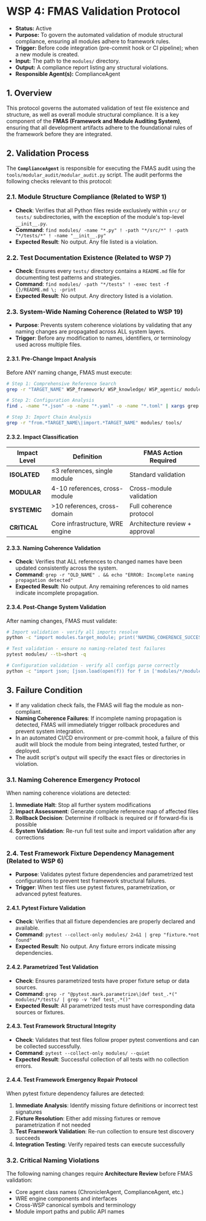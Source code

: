 # WSP 4: FMAS Validation Protocol
- **Status:** Active
- **Purpose:** To govern the automated validation of module structural compliance, ensuring all modules adhere to framework rules.
- **Trigger:** Before code integration (pre-commit hook or CI pipeline); when a new module is created.
- **Input:** The path to the `modules/` directory.
- **Output:** A compliance report listing any structural violations.
- **Responsible Agent(s):** ComplianceAgent

## 1. Overview

This protocol governs the automated validation of test file existence and structure, as well as overall module structural compliance. It is a key component of the **FMAS (Framework and Module Auditing System)**, ensuring that all development artifacts adhere to the foundational rules of the framework before they are integrated.

## 2. Validation Process

The **`ComplianceAgent`** is responsible for executing the FMAS audit using the `tools/modular_audit/modular_audit.py` script. The audit performs the following checks relevant to this protocol:

### 2.1. Module Structure Compliance (Related to WSP 1)
-   **Check**: Verifies that all Python files reside exclusively within `src/` or `tests/` subdirectories, with the exception of the module's top-level `__init__.py`.
-   **Command**: `find modules/ -name "*.py" ! -path "*/src/*" ! -path "*/tests/*" ! -name "__init__.py"`
-   **Expected Result**: No output. Any file listed is a violation.

### 2.2. Test Documentation Existence (Related to WSP 7)
-   **Check**: Ensures every `tests/` directory contains a `README.md` file for documenting test patterns and strategies.
-   **Command**: `find modules/ -path "*/tests" ! -exec test -f {}/README.md \; -print`
-   **Expected Result**: No output. Any directory listed is a violation.

### 2.3. System-Wide Naming Coherence (Related to WSP 19)
-   **Purpose**: Prevents system coherence violations by validating that any naming changes are propagated across ALL system layers.
-   **Trigger**: Before any modification to names, identifiers, or terminology used across multiple files.

#### 2.3.1. Pre-Change Impact Analysis
Before ANY naming change, FMAS must execute:
```bash
# Step 1: Comprehensive Reference Search
grep -r "TARGET_NAME" WSP_framework/ WSP_knowledge/ WSP_agentic/ modules/ tools/ tests/

# Step 2: Configuration Analysis  
find . -name "*.json" -o -name "*.yaml" -o -name "*.toml" | xargs grep "TARGET_NAME"

# Step 3: Import Chain Analysis
grep -r "from.*TARGET_NAME\|import.*TARGET_NAME" modules/ tools/
```

#### 2.3.2. Impact Classification
| Impact Level | Definition | FMAS Action Required |
|--------------|------------|---------------------|
| **ISOLATED** | ≤3 references, single module | Standard validation |
| **MODULAR** | 4-10 references, cross-module | Cross-module validation |
| **SYSTEMIC** | >10 references, cross-domain | Full coherence protocol |
| **CRITICAL** | Core infrastructure, WRE engine | Architecture review + approval |

#### 2.3.3. Naming Coherence Validation
-   **Check**: Verifies that ALL references to changed names have been updated consistently across the system.
-   **Command**: `grep -r "OLD_NAME" . && echo "ERROR: Incomplete naming propagation detected"`
-   **Expected Result**: No output. Any remaining references to old names indicate incomplete propagation.

#### 2.3.4. Post-Change System Validation
After naming changes, FMAS must validate:
```bash
# Import validation - verify all imports resolve
python -c "import modules.target_module; print('NAMING_COHERENCE_SUCCESS')"

# Test validation - ensure no naming-related test failures
pytest modules/ --tb=short -q

# Configuration validation - verify all configs parse correctly
python -c "import json; [json.load(open(f)) for f in ['modules/*/module.json']]"
```

## 3. Failure Condition

-   If any validation check fails, the FMAS will flag the module as non-compliant.
-   **Naming Coherence Failures**: If incomplete naming propagation is detected, FMAS will immediately trigger rollback procedures and prevent system integration.
-   In an automated CI/CD environment or pre-commit hook, a failure of this audit will block the module from being integrated, tested further, or deployed.
-   The audit script's output will specify the exact files or directories in violation.

### 3.1. Naming Coherence Emergency Protocol
When naming coherence violations are detected:
1. **Immediate Halt**: Stop all further system modifications
2. **Impact Assessment**: Generate complete reference map of affected files
3. **Rollback Decision**: Determine if rollback is required or if forward-fix is possible
4. **System Validation**: Re-run full test suite and import validation after any corrections

### 2.4. Test Framework Fixture Dependency Management (Related to WSP 6)
-   **Purpose**: Validates pytest fixture dependencies and parametrized test configurations to prevent test framework structural failures.
-   **Trigger**: When test files use pytest fixtures, parametrization, or advanced pytest features.

#### 2.4.1. Pytest Fixture Validation
-   **Check**: Verifies that all fixture dependencies are properly declared and available.
-   **Command**: `pytest --collect-only modules/ 2>&1 | grep "fixture.*not found"`
-   **Expected Result**: No output. Any fixture errors indicate missing dependencies.

#### 2.4.2. Parametrized Test Validation
-   **Check**: Ensures parametrized tests have proper fixture setup or data sources.
-   **Command**: `grep -r "@pytest.mark.parametrize\|def test_.*(" modules/*/tests/ | grep -v "def test_.*()"`
-   **Expected Result**: All parametrized tests must have corresponding data sources or fixtures.

#### 2.4.3. Test Framework Structural Integrity
-   **Check**: Validates that test files follow proper pytest conventions and can be collected successfully.
-   **Command**: `pytest --collect-only modules/ --quiet`
-   **Expected Result**: Successful collection of all tests with no collection errors.

#### 2.4.4. Test Framework Emergency Repair Protocol
When pytest fixture dependency failures are detected:
1. **Immediate Analysis**: Identify missing fixture definitions or incorrect test signatures
2. **Fixture Resolution**: Either add missing fixtures or remove parametrization if not needed
3. **Test Framework Validation**: Re-run collection to ensure test discovery succeeds
4. **Integration Testing**: Verify repaired tests can execute successfully

### 3.2. Critical Naming Violations
The following naming changes require **Architecture Review** before FMAS validation:
- Core agent class names (ChroniclerAgent, ComplianceAgent, etc.)
- WRE engine components and interfaces
- Cross-WSP canonical symbols and terminology
- Module import paths and public API names 